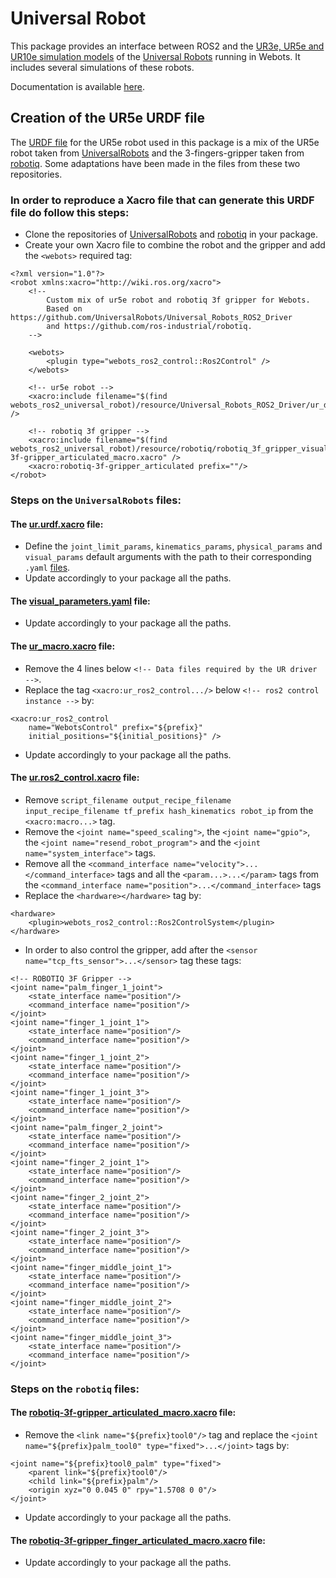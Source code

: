 # Universal Robot

This package provides an interface between ROS2 and the [UR3e, UR5e and UR10e simulation models](https://cyberbotics.com/doc/guide/ure) of the [Universal Robots](https://www.universal-robots.com) running in Webots.
It includes several simulations of these robots.

Documentation is available [here](https://github.com/cyberbotics/webots_ros2/wiki/Example-Universal-Robots).

## Creation of the UR5e URDF file

The [URDF file](https://github.com/cyberbotics/webots_ros2/blob/master/webots_ros2_universal_robot/resource/ur5e_with_gripper.urdf) for the UR5e robot used in this package is a mix of the UR5e robot taken from [UniversalRobots](https://github.com/UniversalRobots/Universal_Robots_ROS2_Driver) and the 3-fingers-gripper taken from [robotiq](https://github.com/ros-industrial/robotiq). Some adaptations have been made in the files from these two repositories.

### In order to reproduce a Xacro file that can generate this URDF file do follow this steps:
- Clone the repositories of [UniversalRobots](https://github.com/UniversalRobots/Universal_Robots_ROS2_Driver) and [robotiq](https://github.com/ros-industrial/robotiq) in your package.
- Create your own Xacro file to combine the robot and the gripper and add the `<webots>` required tag:
```
<?xml version="1.0"?>
<robot xmlns:xacro="http://wiki.ros.org/xacro">
    <!--
        Custom mix of ur5e robot and robotiq 3f gripper for Webots.
        Based on https://github.com/UniversalRobots/Universal_Robots_ROS2_Driver
        and https://github.com/ros-industrial/robotiq.
    -->

    <webots>
        <plugin type="webots_ros2_control::Ros2Control" />
    </webots>

    <!-- ur5e robot -->
    <xacro:include filename="$(find webots_ros2_universal_robot)/resource/Universal_Robots_ROS2_Driver/ur_description/urdf/ur.urdf.xacro" />

    <!-- robotiq 3f gripper -->
    <xacro:include filename="$(find webots_ros2_universal_robot)/resource/robotiq/robotiq_3f_gripper_visualization/cfg/robotiq-3f-gripper_articulated_macro.xacro" />
    <xacro:robotiq-3f-gripper_articulated prefix=""/>
</robot>
```

### Steps on the `UniversalRobots` files:

#### The [ur.urdf.xacro](https://github.com/UniversalRobots/Universal_Robots_ROS2_Driver/blob/foxy/ur_description/urdf/ur.urdf.xacro) file:
- Define the `joint_limit_params`, `kinematics_params`, `physical_params` and `visual_params` default arguments with the path to their corresponding `.yaml` [files](https://github.com/UniversalRobots/Universal_Robots_ROS2_Driver/tree/foxy/ur_description/config/ur5e).
- Update accordingly to your package all the paths.

#### The [visual_parameters.yaml](https://github.com/UniversalRobots/Universal_Robots_ROS2_Driver/blob/foxy/ur_description/config/ur5e/visual_parameters.yaml) file:
- Update accordingly to your package all the paths.

#### The [ur_macro.xacro](https://github.com/UniversalRobots/Universal_Robots_ROS2_Driver/blob/foxy/ur_description/urdf/ur_macro.xacro) file:
- Remove the 4 lines below `<!-- Data files required by the UR driver -->`.
- Replace the tag `<xacro:ur_ros2_control.../>` below `<!-- ros2 control instance -->` by:
```
<xacro:ur_ros2_control
    name="WebotsControl" prefix="${prefix}"
    initial_positions="${initial_positions}" />
```
- Update accordingly to your package all the paths.

#### The [ur.ros2_control.xacro](https://github.com/UniversalRobots/Universal_Robots_ROS2_Driver/blob/foxy/ur_description/urdf/ur.ros2_control.xacro) file:
- Remove `script_filename output_recipe_filename input_recipe_filename tf_prefix hash_kinematics robot_ip` from the `<xacro:macro...>` tag.
- Remove the `<joint name="speed_scaling">`, the `<joint name="gpio">`, the `<joint name="resend_robot_program">` and the `<joint name="system_interface">` tags.
- Remove all the `<command_interface name="velocity">...</command_interface>` tags and all the `<param...>...</param>` tags from the `<command_interface name="position">...</command_interface>` tags
- Replace the `<hardware></hardware>` tag by:
```
<hardware>
    <plugin>webots_ros2_control::Ros2ControlSystem</plugin>
</hardware>
```
- In order to also control the gripper, add after the `<sensor name="tcp_fts_sensor">...</sensor>` tag these tags:
```
<!-- ROBOTIQ 3F Gripper -->
<joint name="palm_finger_1_joint">
    <state_interface name="position"/>
    <command_interface name="position"/>
</joint>
<joint name="finger_1_joint_1">
    <state_interface name="position"/>
    <command_interface name="position"/>
</joint>
<joint name="finger_1_joint_2">
    <state_interface name="position"/>
    <command_interface name="position"/>
</joint>
<joint name="finger_1_joint_3">
    <state_interface name="position"/>
    <command_interface name="position"/>
</joint>
<joint name="palm_finger_2_joint">
    <state_interface name="position"/>
    <command_interface name="position"/>
</joint>
<joint name="finger_2_joint_1">
    <state_interface name="position"/>
    <command_interface name="position"/>
</joint>
<joint name="finger_2_joint_2">
    <state_interface name="position"/>
    <command_interface name="position"/>
</joint>
<joint name="finger_2_joint_3">
    <state_interface name="position"/>
    <command_interface name="position"/>
</joint>
<joint name="finger_middle_joint_1">
    <state_interface name="position"/>
    <command_interface name="position"/>
</joint>
<joint name="finger_middle_joint_2">
    <state_interface name="position"/>
    <command_interface name="position"/>
</joint>
<joint name="finger_middle_joint_3">
    <state_interface name="position"/>
    <command_interface name="position"/>
</joint>
```


### Steps on the `robotiq` files:

#### The [robotiq-3f-gripper_articulated_macro.xacro](https://github.com/ros-industrial/robotiq/blob/kinetic-devel/robotiq_3f_gripper_visualization/cfg/robotiq-3f-gripper_articulated_macro.xacro) file:
- Remove the `<link name="${prefix}tool0"/>` tag and replace the `<joint name="${prefix}palm_tool0" type="fixed">...</joint>` tags by:
```
<joint name="${prefix}tool0_palm" type="fixed">
    <parent link="${prefix}tool0"/>
    <child link="${prefix}palm"/>
    <origin xyz="0 0.045 0" rpy="1.5708 0 0"/>
</joint>
```
- Update accordingly to your package all the paths.

#### The [robotiq-3f-gripper_finger_articulated_macro.xacro](https://github.com/ros-industrial/robotiq/blob/kinetic-devel/robotiq_3f_gripper_visualization/cfg/robotiq-3f-gripper_finger_articulated_macro.xacro) file:
- Update accordingly to your package all the paths.